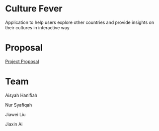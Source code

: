 # Culture Fever
Application to help users explore other countries and provide insights on their cultures in interactive way

# Proposal
[Project Proposal](https://github.com/deco3500-2018/Matcha/wiki/Project-Proposal)

# Team
Aisyah Hanifiah

Nur Syafiqah

Jiawei Liu

Jiaxin Ai
